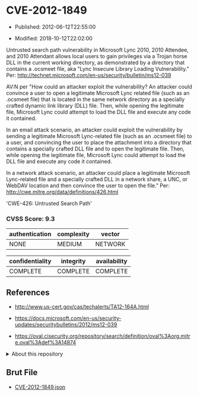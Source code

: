 # CVE-2012-1849

- Published: 2012-06-12T22:55:00

- Modified: 2018-10-12T22:02:00

Untrusted search path vulnerability in Microsoft Lync 2010, 2010 Attendee, and 2010 Attendant allows local users to gain privileges via a Trojan horse DLL in the current working directory, as demonstrated by a directory that contains a .ocsmeet file, aka "Lync Insecure Library Loading Vulnerability." Per: http://technet.microsoft.com/en-us/security/bulletin/ms12-039

AV:N per "How could an attacker exploit the vulnerability? 
An attacker could convince a user to open a legitimate Microsoft Lync related file (such as an .ocsmeet file) that is located in the same network directory as a specially crafted dynamic link library (DLL) file. Then, while opening the legitimate file, Microsoft Lync could attempt to load the DLL file and execute any code it contained.

In an email attack scenario, an attacker could exploit the vulnerability by sending a legitimate Microsoft Lync-related file (such as an .ocsmeet file) to a user, and convincing the user to place the attachment into a directory that contains a specially crafted DLL file and to open the legitimate file. Then, while opening the legitimate file, Microsoft Lync could attempt to load the DLL file and execute any code it contained.

In a network attack scenario, an attacker could place a legitimate Microsoft Lync-related file and a specially crafted DLL in a network share, a UNC, or WebDAV location and then convince the user to open the file." Per: http://cwe.mitre.org/data/definitions/426.html

'CWE-426: Untrusted Search Path'

### CVSS Score: **9.3**

| authentication | complexity | vector |
| --- | --- | --- |
| NONE | MEDIUM | NETWORK |

| confidentiality | integrity | availability |
| --- | --- | --- |
| COMPLETE | COMPLETE | COMPLETE |

## References

* http://www.us-cert.gov/cas/techalerts/TA12-164A.html

* https://docs.microsoft.com/en-us/security-updates/securitybulletins/2012/ms12-039

* https://oval.cisecurity.org/repository/search/definition/oval%3Aorg.mitre.oval%3Adef%3A14874

<details>
<summary>About this repository</summary> 

  This repository is part of the project [Live Hack CVE](https://github.com/Live-Hack-CVE). Main website can be found [www.live-hack.org](https://www.live-hack.org) 
  
  Made by [Sn0wAlice](https://github.com/Sn0wAlice) for the people that care about security and need to have a feed of the latest CVEs. Hope you enjoy it, don't forget to star the repo and follow me on [Twitter](https://twitter.com/Sn0wAlice) and [Github](https://github.com/Sn0wAlice). And that is my [personnal website](https://www.alice-snow.me/)

  - [Home Page](https://github.com/Live-Hack-CVE)
  - [Framework](https://github.com/Live-Hack-CVE/cve-framework)
  - [CVE database](https://github.com/Live-Hack-CVE/full_database)
  - [Changelog](https://github.com/Live-Hack-CVE/Changelog)
</details>

## Brut File

* [CVE-2012-1849.json](https://raw.githubusercontent.com/Live-Hack-CVE/full_database/main/cves/2012/CVE-2012-1849.json)

